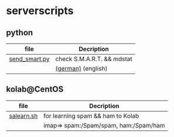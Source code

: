 # serverscripts

## python

| file             | Decription                               |
|------------------|------------------------------------------|
|[send_smart.py](https://github.com/gu471/serverscripts/blob/master/python/send_smart.py)     | check S.M.A.R.T. && mdstat|
||[(german)](https://gu471.de/scripts_driveMonitor) (english)


## kolab@CentOS
| file             | Decription                               |
|------------------|------------------------------------------|
|[salearn.sh](https://github.com/gu471/serverscripts/blob/master/kolab/salearn.sh)| for learning spam && ham to Kolab |
||imap=> spam:/Spam/spam, ham:/Spam/ham|
